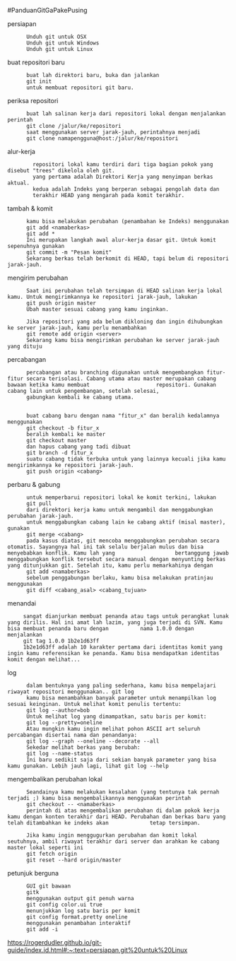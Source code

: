 #PanduanGitGaPakePusing

persiapan
          
          Unduh git untuk OSX
          Unduh git untuk Windows
          Unduh git untuk Linux
  
 buat repositori baru     
          
          buat lah direktori baru, buka dan jalankan
          git init
          untuk membuat repositori git baru.

periksa repositori
                    
          buat lah salinan kerja dari repositori lokal dengan menjalankan perintah
          git clone /jalur/ke/repositori
          saat menggunakan server jarak-jauh, perintahnya menjadi
          git clone namapengguna@host:/jalur/ke/repositori

alur-kerja
                   
            repositori lokal kamu terdiri dari tiga bagian pokok yang disebut "trees" dikelola oleh git. 
            yang pertama adalah Direktori Kerja yang menyimpan berkas aktual. 
            kedua adalah Indeks yang berperan sebagai pengolah data dan 
            terakhir HEAD yang mengarah pada komit terakhir.
            
tambah & komit
          
          kamu bisa melakukan perubahan (penambahan ke Indeks) menggunakan
          git add <namaberkas>
          git add *
          Ini merupakan langkah awal alur-kerja dasar git. Untuk komit sepenuhnya gunakan
          git commit -m "Pesan komit"
          Sekarang berkas telah berkomit di HEAD, tapi belum di repositori jarak-jauh.
          
mengirim perubahan
          
          Saat ini perubahan telah tersimpan di HEAD salinan kerja lokal kamu. Untuk mengirimkannya ke repositori jarak-jauh, lakukan
          git push origin master
          Ubah master sesuai cabang yang kamu inginkan.

          Jika repositori yang ada belum dikloning dan ingin dihubungkan ke server jarak-jauh, kamu perlu menambahkan
          git remote add origin <server>
          Sekarang kamu bisa mengirimkan perubahan ke server jarak-jauh yang dituju
          
percabangan
          
          percabangan atau branching digunakan untuk mengembangkan fitur-fitur secara terisolasi. Cabang utama atau master merupakan cabang bawaan ketika kamu membuat                     repositori. Gunakan cabang lain untuk pengembangan, setelah selesai, 
          gabungkan kembali ke cabang utama.


          buat cabang baru dengan nama "fitur_x" dan beralih kedalamnya menggunakan
          git checkout -b fitur_x
          beralih kembali ke master
          git checkout master
          dan hapus cabang yang tadi dibuat
          git branch -d fitur_x
          suatu cabang tidak terbuka untuk yang lainnya kecuali jika kamu mengirimkannya ke repositori jarak-jauh.
          git push origin <cabang>

perbaru & gabung

          untuk memperbarui repositori lokal ke komit terkini, lakukan
          git pull
          dari direktori kerja kamu untuk mengambil dan menggabungkan perubahan jarak-jauh.
          untuk menggabungkan cabang lain ke cabang aktif (misal master), gunakan
          git merge <cabang>
          pada kasus diatas, git mencoba menggabungkan perubahan secara otomatis. Sayangnya hal ini tak selalu berjalan mulus dan bisa menyebabkan konflik. Kamu lah yang                   bertanggung jawab menggabungkan konflik tersebut secara manual dengan menyunting berkas yang ditunjukkan git. Setelah itu, kamu perlu memarkahinya dengan
          git add <namaberkas>
          sebelum penggabungan berlaku, kamu bisa melakukan pratinjau menggunakan
          git diff <cabang_asal> <cabang_tujuan>
          
menandai
         
         sangat dianjurkan membuat penanda atau tags untuk perangkat lunak yang dirilis. Hal ini amat lah lazim, yang juga terjadi di SVN. Kamu bisa membuat penanda baru dengan          nama 1.0.0 dengan menjalankan
         git tag 1.0.0 1b2e1d63ff
         1b2e1d63ff adalah 10 karakter pertama dari identitas komit yang ingin kamu referensikan ke penanda. Kamu bisa mendapatkan identitas komit dengan melihat...
         
log
         
          dalam bentuknya yang paling sederhana, kamu bisa mempelajari riwayat repositori menggunakan.. git log
          kamu bisa menambahkan banyak parameter untuk menampilkan log sesuai keinginan. Untuk melihat komit penulis tertentu:
          git log --author=bob
          Untuk melihat log yang dimampatkan, satu baris per komit:
          git log --pretty=oneline
          Atau mungkin kamu ingin melihat pohon ASCII art seluruh percabangan disertai nama dan penandanya:
          git log --graph --oneline --decorate --all
          Sekedar melihat berkas yang berubah:
          git log --name-status
          Ini baru sedikit saja dari sekian banyak parameter yang bisa kamu gunakan. Lebih jauh lagi, lihat git log --help

mengembalikan perubahan lokal
          
          Seandainya kamu melakukan kesalahan (yang tentunya tak pernah terjadi ;) kamu bisa mengembalikannya menggunakan perintah
          git checkout -- <namaberkas>
          perintah di atas mengembalikan perubahan di dalam pokok kerja kamu dengan konten terakhir dari HEAD. Perubahan dan berkas baru yang telah ditambahkan ke indeks akan             tetap tersimpan.

          Jika kamu ingin menggugurkan perubahan dan komit lokal seutuhnya, ambil riwayat terakhir dari server dan arahkan ke cabang master lokal seperti ini
          git fetch origin
          git reset --hard origin/master

petunjuk berguna
          
          GUI git bawaan
          gitk
          menggunakan output git penuh warna
          git config color.ui true
          menunjukkan log satu baris per komit
          git config format.pretty oneline
          menggunakan penambahan interaktif
          git add -i

https://rogerdudler.github.io/git-guide/index.id.html#:~:text=persiapan,git%20untuk%20Linux

